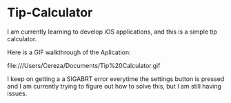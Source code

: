 # Tip-Calculator
I am currently learning to develop iOS applications, and this is a simple tip calculator.

Here is a GIF walkthrough of the Aplication:

file:///Users/Cereza/Documents/Tip%20Calculator.gif

I keep on getting a a SIGABRT error everytime the settings button is pressed and I am currently trying to figure out how to solve this, but I am still having issues.
